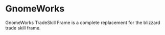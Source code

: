 # GnomeWorks

GnomeWorks TradeSkill Frame is a complete replacement for the blizzard trade skill frame.
